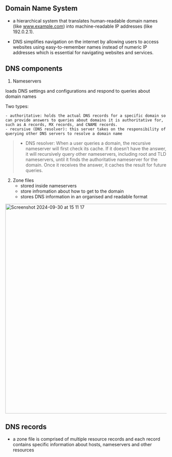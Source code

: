 ## Domain Name System

- a hierarchical system that translates human-readable domain names (like www.example.com) into machine-readable IP addresses (like 192.0.2.1).

- DNS simplifies navigation on the internet by allowing users to access websites using easy-to-remember names instead of numeric IP addresses which is essential for navigating websites and services.

## DNS components

1. Nameservers

loads DNS settings and configurations and respond to queries about domain names 

Two types:

    - authoritative: holds the actual DNS records for a specific domain so can provide answers to queries about domains it is authoritative for, such as A records, MX records, and CNAME records.
    - recursive (DNS resolver): this server takes on the responsibility of querying other DNS servers to resolve a domain name

>- DNS resolver: When a user queries a domain, the recursive nameserver will first check its cache. If it doesn’t have the answer, it will recursively query other nameservers, including root and TLD nameservers, until it finds the authoritative nameserver for the domain.
Once it receives the answer, it caches the result for future queries.


2. Zone files
     - stored inside nameservers
     - store infromation about how to get to the domain
     - stores DNS information in an organised and readable format

<img width="655" alt="Screenshot 2024-09-30 at 15 11 17" src="https://github.com/user-attachments/assets/87f23b91-1d0b-41f3-9e13-7811ab92deb6">

## DNS records

- a zone file is comprised of multiple resource records and each record contains specific information about hosts, nameservers and other resources
